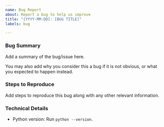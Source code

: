 ```yaml
---
name: Bug Report
about: Report a bug to help us improve
title: "[YYYY-MM-DD]: [BUG TITLE]"
labels: bug

---
```


### Bug Summary
Add a summary of the bug/issue here.

You may also add why you consider this a bug if it is not obvious, or what you expected to happen instead.


### Steps to Reproduce
Add steps to reproduce this bug along with any other relevant information.


### Technical Details
* Python version: Run `python --version`.